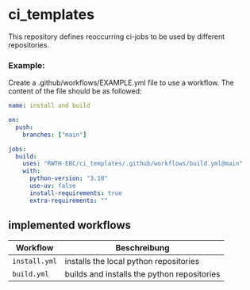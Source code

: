 # ci_templates
This repository defines reoccurring ci-jobs to be used by different repositories.


### Example:

Create a .github/workflows/EXAMPLE.yml file to use a workflow.
The content of the file should be as followed:

```yaml
name: install and build

on:
  push:
    branches: ["main"]

jobs:
  build:
    uses: "RWTH-EBC/ci_templates/.github/workflows/build.yml@main"
    with:
      python-version: "3.10"
      use-uv: false
      install-requirements: true
      extra-requirements: ""
```

## implemented workflows

| Workflow     | Beschreibung                                |
|--------------|---------------------------------------------|
| `install.yml`| installs the local python repositories      |
| `build.yml`  | builds and installs the python repositories |
